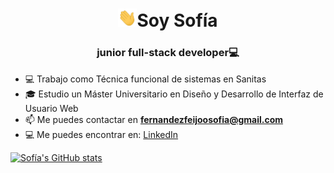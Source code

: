 <h1 align="center"><img src="https://raw.githubusercontent.com/ABSphreak/ABSphreak/master/gifs/Hi.gif" width="30px" alt="">Soy Sofía</h1>
<h3 align="center"> junior full-stack developer💻</h3>

- 💻 Trabajo como Técnica funcional de sistemas en Sanitas
- 🎓 Estudio un Máster Universitario en Diseño y Desarrollo de Interfaz de Usuario Web
- 📫 Me puedes contactar en **fernandezfeijoosofia@gmail.com**
- 💻 Me puedes encontrar en: [LinkedIn](https://www.linkedin.com/in/sofia-fern%C3%A1ndez-a11a17158/)
 
[![Sofía's GitHub stats](https://github-readme-stats.vercel.app/api/top-langs/?username=sofiaffernandez&theme=dark)](https://github.com/sofiaffernandez)
